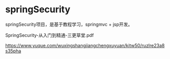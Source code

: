 # springSecurity
springSecurity项目，是基于教程学习，springmvc + jsp开发。

SpringSecurity-从入门到精通-三更草堂.pdf

https://www.yuque.com/wuxingshangjiangchengxuyuan/kitw50/ruzlre23a8s35pha
